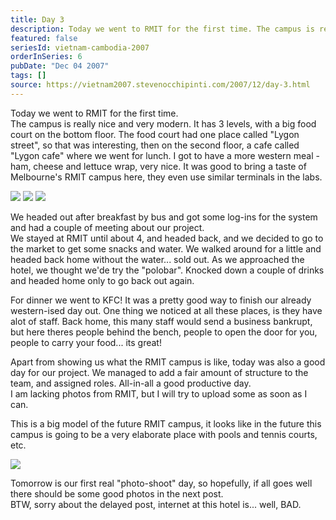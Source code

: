 ```yaml
---
title: Day 3
description: Today we went to RMIT for the first time. The campus is really nice and very modern. It has 3 levels, with a big food court on the bottom fl...
featured: false
seriesId: vietnam-cambodia-2007
orderInSeries: 6
pubDate: "Dec 04 2007"
tags: []
source: https://vietnam2007.stevenocchipinti.com/2007/12/day-3.html
---
```


Today we went to RMIT for the first time.  
The campus is really nice and very modern. It has 3 levels, with a big food court on the bottom floor. The food court had one place called "Lygon street", so that was interesting, then on the second floor, a cafe called "Lygon cafe" where we went for lunch. I got to have a more western meal - ham, cheese and lettuce wrap, very nice. It was good to bring a taste of Melbourne's RMIT campus here, they even use similar terminals in the labs.

[![](https://2.bp.blogspot.com/_l2YQkMP1pOU/R1VzhM1CfaI/AAAAAAAAAC4/Yp7oCgO82ZY/s320/DSCF7232.JPG)](https://2.bp.blogspot.com/_l2YQkMP1pOU/R1VzhM1CfaI/AAAAAAAAAC4/Yp7oCgO82ZY/s1600-h/DSCF7232.JPG) [![](https://4.bp.blogspot.com/_l2YQkMP1pOU/R1Vzhs1CfbI/AAAAAAAAADA/Zy9vVj5zU1I/s320/DSCF7233.JPG)](https://4.bp.blogspot.com/_l2YQkMP1pOU/R1Vzhs1CfbI/AAAAAAAAADA/Zy9vVj5zU1I/s1600-h/DSCF7233.JPG) [![](https://2.bp.blogspot.com/_l2YQkMP1pOU/R1VziM1CfcI/AAAAAAAAADI/zkdEe-On5ZU/s320/DSCF7235.JPG)](https://2.bp.blogspot.com/_l2YQkMP1pOU/R1VziM1CfcI/AAAAAAAAADI/zkdEe-On5ZU/s1600-h/DSCF7235.JPG)

We headed out after breakfast by bus and got some log-ins for the system and had a couple of meeting about our project.  
We stayed at RMIT until about 4, and headed back, and we decided to go to the market to get some snacks and water. We walked around for a little and headed back home without the water... sold out. As we approached the hotel, we thought we'de try the "polobar". Knocked down a couple of drinks and headed home only to go back out again.

For dinner we went to KFC! It was a pretty good way to finish our already western-ised day out. One thing we noticed at all these places, is they have alot of staff. Back home, this many staff would send a business bankrupt, but here theres people behind the bench, people to open the door for you, people to carry your food... its great!

Apart from showing us what the RMIT campus is like, today was also a good day for our project. We managed to add a fair amount of structure to the team, and assigned roles. All-in-all a good productive day.  
I am lacking photos from RMIT, but I will try to upload some as soon as I can.

This is a big model of the future RMIT campus, it looks like in the future this campus is going to be a very elaborate place with pools and tennis courts, etc.

[![](https://3.bp.blogspot.com/_l2YQkMP1pOU/R1Vzic1CfdI/AAAAAAAAADQ/CA0qpyPw5Ro/s320/DSCF7236.JPG)](https://3.bp.blogspot.com/_l2YQkMP1pOU/R1Vzic1CfdI/AAAAAAAAADQ/CA0qpyPw5Ro/s1600-h/DSCF7236.JPG)

Tomorrow is our first real "photo-shoot" day, so hopefully, if all goes well there should be some good photos in the next post.  
BTW, sorry about the delayed post, internet at this hotel is... well, BAD.
